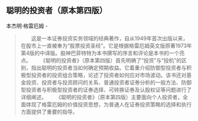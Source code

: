 ## 聪明的投资者（原本第四版）

本杰明·格雷厄姆  -  

> 　　这是一本证券投资实务领域的经典著作，自从1949年首次出版以来，在股市上一直被奉为“股票投资圣经”。它是根据格雷厄姆英文版原著1973年第4版的中译版。股神巴菲特特为本书撰写的序言和评论是本书的一个亮点。 　　《聪明的投资者》（原本第四版）首先明确了“投资”与“投机”的区别，指出聪明的投资者当如何确定预期收益。它着重介绍防御型投资者与积极型投资者的投资组合策略，论述了投资者如何应对市场波动。该书还对基金投资、投资者与投资顾问的关系、普通投资者证券分析的一般方法、防御型投资者与积极型投资者的证券选择、可转换证券及认股权证等问题进行了详细阐述。 　　《聪明的投资者》（原本第四版）主要面向个人投资者，全面体现了格雷厄姆的价值投资思想，为普通人在证券投资策略的选择和执行方面提供了重要的指导。 
